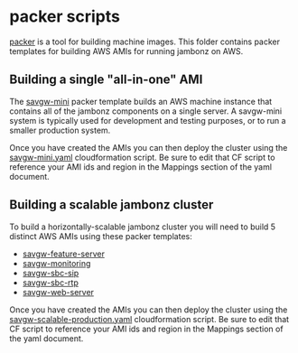 # packer scripts

[packer](https://www.packer.io/) is a tool for building machine images.  This folder contains packer templates for building AWS AMIs for running jambonz on AWS.

## Building a single "all-in-one" AMI

The [savgw-mini](./savgw-mini) packer template builds an AWS machine instance that contains all of the jambonz components on a single server.  A savgw-mini system is typically used for development and testing purposes, or to run a smaller production system.

Once you have created the AMIs you can then deploy the cluster using the [savgw-mini.yaml](../cloudformation/savgw-mini.yaml) cloudformation script. Be sure to edit that CF script to reference your AMI ids and region in the Mappings section of the yaml document.

## Building a scalable jambonz cluster

To build a horizontally-scalable jambonz cluster you will need to build 5 distinct AWS AMIs using these packer templates:

- [savgw-feature-server](./savgw-feature-server)
- [savgw-monitoring](./savgw-monitoring)
- [savgw-sbc-sip](./savgw-sbc-sip)
- [savgw-sbc-rtp](./savgw-sbc-rtp)
- [savgw-web-server](./savgw-web-server)

Once you have created the AMIs you can then deploy the cluster using the [savgw-scalable-production.yaml](../cloudformation/savgw-scalable-production.yaml) cloudformation script. Be sure to edit that CF script to reference your AMI ids and region in the Mappings section of the yaml document.